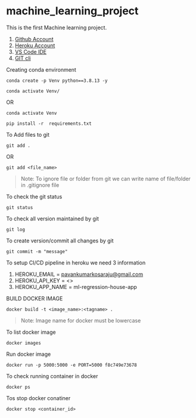# machine_learning_project
This is the first Machine learning project.

1. [Github Account](https://github.com)
2. [Heroku Account](https://dashboard.heroku.com/login)
3. [VS Code IDE](https://code.visualstudio.com/download)
4. [GIT cli](https://git-scm.com/downloads)


Creating conda environment 
```
conda create -p Venv python==3.8.13 -y
```

```
conda activate Venv/
```
OR
```
conda activate Venv
```

```
pip install -r  requirements.txt
```

To Add files to git
```
git add .
```
OR
```
git add <file_name>
```

> Note: To ignore file or folder from git we can write name of file/folder in .gitignore file

To check the git status 
```
git status
```
To check all version maintained by git
```
git log
```

To create version/commit all changes by git
```
git commit -m "message"
```

To setup CI/CD pipeline in heroku we need 3 information

1. HEROKU_EMAIL = pavankumarkosaraju@gmail.com
2. HEROKU_API_KEY = <>
3. HEROKU_APP_NAME = ml-regression-house-app


BUILD DOCKER IMAGE
```
docker build -t <image_name>:<tagname> .
```
> Note: Image name for docker must be lowercase


To list docker image
```
docker images
```

Run docker image
```
docker run -p 5000:5000 -e PORT=5000 f8c749e73678
```

To check running container in docker
```
docker ps
```

Tos stop docker conatiner
```
docker stop <container_id>
```
